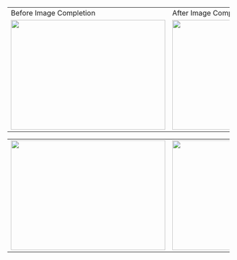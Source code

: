 <table>
  <tr>
    <td>Before Image Completion</td>
    <td>After Image Completion</td>

  </tr>
  <tr>
    <td><img src="https://github.com/saeidrazavi/image-processing-course/assets/67091916/54e4bf4e-07fa-4aeb-ab87-2d0a887f7bff.jpg" width="350" height="250"/></td>
    <td><img src="https://github.com/saeidrazavi/image-processing-course/assets/67091916/59906e33-d741-409b-83c6-7bb3e60119a8.jpg" width="350" height="250"/></td>
  </tr>
 </table>

 <table>
  
  <tr>
    <td><img src="https://github.com/saeidrazavi/image-processing-course/assets/67091916/37551063-eb7d-4f10-8925-b32fa84d2089.jpg" width="350" height="250"/></td>
    <td><img src="https://github.com/saeidrazavi/image-processing-course/assets/67091916/6ee23bfa-a9e4-4033-b3a4-31db65b43815.jpg" width="350" height="250"/></td>
  </tr>
 </table>
